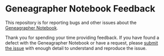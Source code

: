 # Geneagrapher Notebook Feedback
This repository is for reporting bugs and other issues about the
[Geneagrapher
Notebook](https://observablehq.com/@davidalber/geneagrapher).

Thank you for spending your time providing feedback. If you have found
a defect with the Geneagrapher Notebook or have a request, please
[submit the
issue](https://github.com/davidalber/geneagrapher-notebook-feedback/issues/new)
with enough detail to understand and reproduce the issue.
